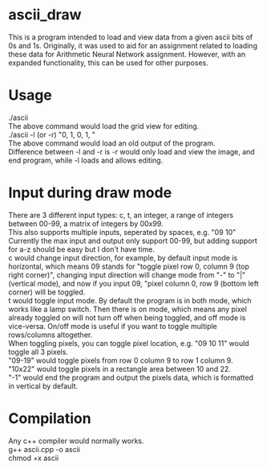 # ascii_draw
This is a program intended to load and view data from a given ascii bits of 0s and 1s.
Originally, it was used to aid for an assignment related to loading these data for Arithmetic Neural Network assignment. However, with an expanded functionality, this can be used for other purposes.

# Usage
./ascii  
The above command would load the grid view for editing.  
./ascii -l (or -r) "0, 1, 0, 1, "  
The above command would load an old output of the program.  
Difference between -l and -r is -r would only load and view the image, and end program, while -l loads and allows editing.

# Input during draw mode
There are 3 different input types: c, t, an integer, a range of integers between 00-99, a matrix of integers by 00x99.  
This also supports multiple inputs, seperated by spaces, e.g. "09 10"  
Currently the max input and output only support 00-99, but adding support for a-z should be easy but I don't have time.  
c would change input direction, for example, by default input mode is horizontal, which means 09 stands for "toggle pixel row 0, column 9 (top right corner)", changing input direction will change mode from "-" to "|" (vertical mode), and now if you input 09, "pixel column 0, row 9 (bottom left corner) will be toggled.  
t would toggle input mode. By default the program is in both mode, which works like a lamp switch. Then there is on mode, which means any pixel already toggled on will not turn off when being toggled, and off mode is vice-versa. On/off mode is useful if you want to toggle multiple rows/columns altogether.  
When toggling pixels, you can toggle pixel location, e.g. "09 10 11" would toggle all 3 pixels.  
"09-19" would toggle pixels from row 0 column 9 to row 1 column 9.  
"10x22" would toggle pixels in a rectangle area between 10 and 22.  
"-1" would end the program and output the pixels data, which is formatted in vertical by default.

# Compilation
Any c++ compiler would normally works.  
g++ ascii.cpp -o ascii  
chmod +x ascii
